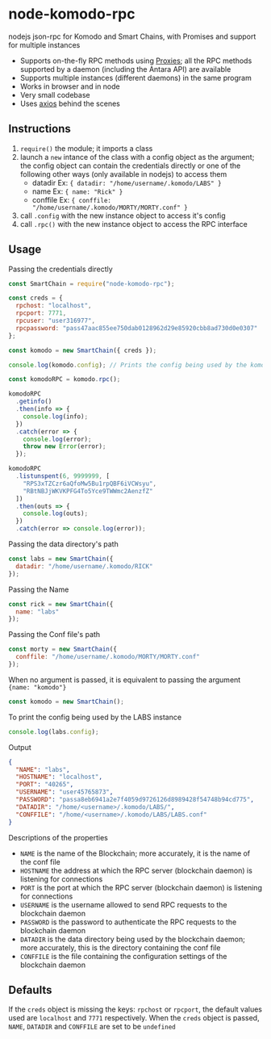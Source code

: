 # node-komodo-rpc

nodejs json-rpc for Komodo and Smart Chains, with Promises and support for multiple instances

- Supports on-the-fly RPC methods using [Proxies](https://developer.mozilla.org/en/docs/Web/JavaScript/Reference/Global_Objects/Proxy); all the RPC methods supported by a daemon (including the Antara API) are available
- Supports multiple instances (different daemons) in the same program
- Works in browser and in node
- Very small codebase
- Uses [axios](https://github.com/axios/axios) behind the scenes

## Instructions

1. `require()` the module; it imports a class
2. launch a `new` intance of the class with a config object as the argument; the config object can contain the credentials directly or one of the following other ways (only available in nodejs) to access them
   - datadir Ex: `{ datadir: "/home/username/.komodo/LABS" }`
   - name Ex: `{ name: "Rick" }`
   - conffile Ex: `{ conffile: "/home/username/.komodo/MORTY/MORTY.conf" }`
3. call `.config` with the new instance object to access it's config
4. call `.rpc()` with the new instance object to access the RPC interface

## Usage

Passing the credentials directly

```js
const SmartChain = require("node-komodo-rpc");

const creds = {
  rpchost: "localhost",
  rpcport: 7771,
  rpcuser: "user316977",
  rpcpassword: "pass47aac855ee750dab0128962d29e85920cbb8ad730d0e0307"
};

const komodo = new SmartChain({ creds });

console.log(komodo.config); // Prints the config being used by the komodo instance

const komodoRPC = komodo.rpc();

komodoRPC
  .getinfo()
  .then(info => {
    console.log(info);
  })
  .catch(error => {
    console.log(error);
    throw new Error(error);
  });

komodoRPC
  .listunspent(6, 9999999, [
    "RPS3xTZCzr6aQfoMw5Bu1rpQBF6iVCWsyu",
    "RBtNBJjWKVKPFG4To5Yce9TWWmc2AenzfZ"
  ])
  .then(outs => {
    console.log(outs);
  })
  .catch(error => console.log(error));
```

Passing the data directory's path

```js
const labs = new SmartChain({
  datadir: "/home/username/.komodo/RICK"
});
```

Passing the Name

```js
const rick = new SmartChain({
  name: "labs"
});
```

Passing the Conf file's path

```js
const morty = new SmartChain({
  conffile: "/home/username/.komodo/MORTY/MORTY.conf"
});
```

When no argument is passed, it is equivalent to passing the argument `{name: "komodo"}`

```js
const komodo = new SmartChain();
```

To print the config being used by the LABS instance

```js
console.log(labs.config);
```

Output

```json
{
  "NAME": "labs",
  "HOSTNAME": "localhost",
  "PORT": "40265",
  "USERNAME": "user45765873",
  "PASSWORD": "passa8eb6941a2e7f4059d9726126d8989428f54748b94cd775",
  "DATADIR": "/home/<username>/.komodo/LABS/",
  "CONFFILE": "/home/<username>/.komodo/LABS/LABS.conf"
}
```

Descriptions of the properties

- `NAME` is the name of the Blockchain; more accurately, it is the name of the conf file
- `HOSTNAME` the address at which the RPC server (blockchain daemon) is listening for connections
- `PORT` is the port at which the RPC server (blockchain daemon) is listening for connections
- `USERNAME` is the username allowed to send RPC requests to the blockchain daemon
- `PASSWORD` is the password to authenticate the RPC requests to the blockchain daemon
- `DATADIR` is the data directory being used by the blockchain daemon; more accurately, this is the directory containing the conf file
- `CONFFILE` is the file containing the configuration settings of the blockchain daemon

## Defaults

If the `creds` object is missing the keys: `rpchost` or `rpcport`, the default values used are `localhost` and `7771` respectively. When the `creds` object is passed, `NAME`, `DATADIR` and `CONFFILE` are set to be `undefined`
